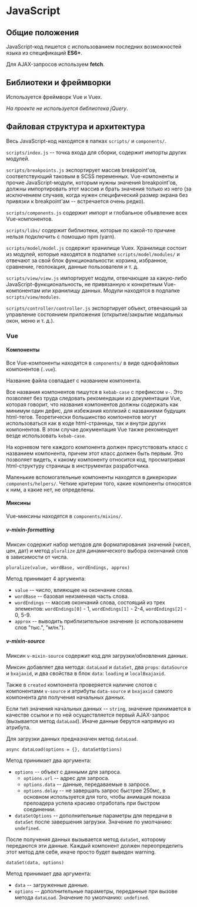 # JavaScript

## Общие положения

JavaScript-код пишется с использованием последних возможностей языка из спецификаций **ES6+**.

Для AJAX-запросов используем **fetch**.

## Библиотеки и фреймворки

Используется фреймворк Vue и Vuex.

*На проекте не используется библиотека jQuery*.

## Файловая структура и архитектура

Весь JavaScript-код находятся в папках `scripts/` и `components/`.

`scripts/index.js` -- точка входа для сборки, содержит импорты других модулей.

`scripts/breakpoints.js` экспортирует массив breakpoint'ов, соответствующий таковым в SCSS переменных. Vue-компоненты и прочие JavaScript-модули, которым нужны значения breakpoint'ов, должны импортировать этот массив и брать значения только из него (за исключением случаев, когда нужен специфический размер экрана без привязки к breakpoint'ам -- встречается очень редко).

`scripts/components.js` содержит импорт и глобальное объявление всех Vue-компонентов.

`scripts/libs/` содержит библиотеки, которые по какой-то причине нельзя подключить с помощью npm (yarn).

`scripts/model/model.js` содержит хранилище Vuex. Хранилище состоит из модулей, которые находятся в подпапке `scripts/model/modules/` и отвечают за свой блок функциональности: корзина, избранное, сравнение, геолокация, данные пользователя и т. д.

`scripts/view/view.js` импортирует модули, отвечающие за какую-либо JavaScript-функциональность, не привязанную к конкретным Vue-компонентам или хранилищу данных. Модули находятся в подпапке `scripts/view/modules`.

`scripts/controller/controller.js` экспортирует объект, отвечающий за управление состоянием приложения (открытие/закрытие модальных окон, меню и т. д.).

### Vue

#### Компоненты

Все Vue-компоненты находятся в `components/` в виде однофайловых компонентов (`.vue`).

Название файла совпадает с названием компонента.

Все названия компонентов пишутся в `kebab-case` с префиксом `v-`. Это позволяет без труда следовать рекомендации из документации Vue, которая говорит, что названия компонентов должны содержать как минимум один дефис, для избежания коллизий с названиями будущих html-тегов. Теоретически большинство компонентов могут использоваться как в коде html-страницы, так и внутри других компонентов. В этом случае документация Vue также рекомендует везде использовать `kebab-case`.

На корневом теге каждого компонента должен присутствовать класс с названием компонента, причем этот класс должен быть первым. Это позволяет видеть, к какому компоненту относится код, просматривая html-структуру страницы в инструментах разработчика.

Маленькие вспомогательные компоненты находятся в дикеркории `components/helpers/`. Четкие критерии того, какие компоненты относятся к ним, а какие нет, не определены.

#### Миксины

Vue-миксины находятся в `components/mixins/`.

##### v-mixin-formatting

Миксин содержит набор методов для форматирования значений (чисел, цен, дат) и метод `pluralize` для динамического выбора окончаний слов в зависимости от числа.

`pluralize(value, wordBase, wordEndings, approx)`

Метод принимает 4 аргумента:

* `value` -- число, влияющее на окончание слова.
* `wordBase` -- базовая неизменная часть слова.
* `wordEndings` -- массив окончаний слова, состоящий из трех элементов: `wordEndings[0]` - 1, `wordEndings[1]` - 2-4, `wordEndings[2]` - 0, 5-9.
* `approx` -- выводить приблизительное значение (с использованием слов "тыс.", "млн.").

##### v-mixin-source

Миксин `v-mixin-source` содержит код для загрузки/обновления данных.

Миксин добавляет два метода: `dataLoad` и `dataSet`, два `props`: `dataSource` и `bxajaxid`, и два свойства в блок `data`: `loading` и `localBxajaxid`.

Также в `created` компонента проверяется наличие слотов с компонентами `v-source` и атрибуты `data-source` и `bxajaxid` самого компонента для получения начальных данных.

Если тип значения начальных данных -- `string`, значение принимается в качестве ссылки и по ней осуществляется первый AJAX-запрос (вызывается метод `dataLoad`). Иначе данные берутся напрямую из атрибута.

Для загрузки данных предназначен метод `dataLoad`.

`async dataLoad(options = {}, dataSetOptions)`

Метод принимает два аргумента:

* `options` -- объект с данными для запроса.
	* `options.url` -- адрес для запроса.
	* `options.data` -- данные, передаваемые в запросе.
	* `options.delay` -- не завершать запрос быстрее 250мс, в основном используется для того, чтобы анимация показа прелоадера успела красиво отработать при быстром соединении.
* `dataSetOptions` -- дополнительные параметры для передачи в `dataSet` после завершения загрузки. Значение по умолчанию: `undefined`.

После получения данных вызывается метод `dataSet`, которому передаются эти данные. Каждый компонент должен переопределить этот метод для себя, иначе просто будет выведен warning.

`dataSet(data, options)`

Метод принимает два аргумента:

* `data` -- загруженные данные.
* `options` -- дополнительные параметры, переданные при вызове метода `dataLoad`. Значение по умолчанию: `undefined`.